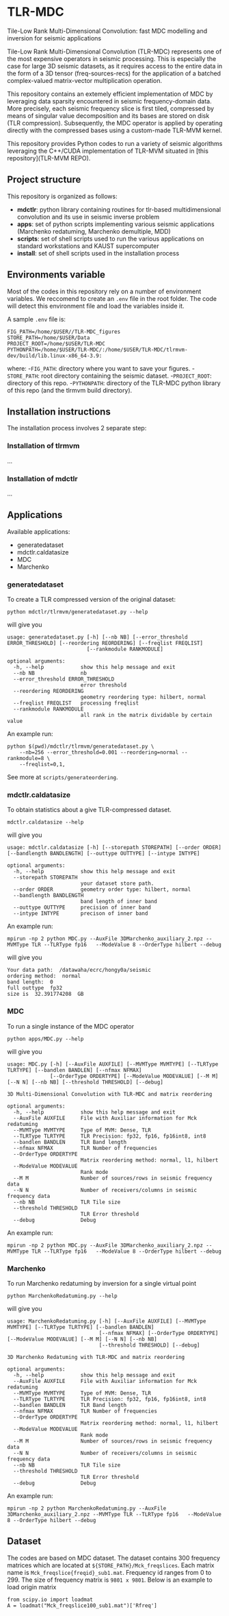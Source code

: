 # TLR-MDC 
Tile-Low Rank Multi-Dimensional Convolution: fast MDC modelling and inversion for seismic applications

Tile-Low Rank Multi-Dimensional Convolution (TLR-MDC) represents one of the most expensive operators in seismic processing. 
This is especially the case for large 3D seismic datasets, as it requires access to the entire data in the form of a 3D tensor 
(freq-sources-recs) for the application of a batched complex-valued matrix-vector multiplication operation.

This repository contains an extemely efficient implementation of MDC by leveraging data sparsity encountered in seismic 
frequency-domain data. More precisely, each seismic frequency slice is first tiled, compressed by means of singular value 
decomposition and its bases are stored on disk (TLR compression). Subsequently,  the MDC operator is applied by operating 
directly with the compressed bases using a custom-made TLR-MVM kernel.

This repository provides Python codes to run a variety of seismic algorithms leveraging the C++/CUDA implementation of TLR-MVM 
situated in [this repository](TLR-MVM REPO).

## Project structure
This repository is organized as follows:

- **mdctlr**: python library containing routines for tlr-based multidimensional convolution and its use in seismic inverse problem
- **apps**: set of python scripts implementing various seismic applications (Marchenko redatuming, Marchenko demultiple, MDD)
- **scripts**: set of shell scripts used to run the various applications on standard workstations and KAUST supercomputer
- **install**: set of shell scripts used in the installation process

## Environments variable

Most of the codes in this repository rely on a number of environment variables. We reccomend to create an `.env` file in the 
root folder. The code will detect this environment file and load the variables inside it.

A sample `.env` file is:

```
FIG_PATH=/home/$USER//TLR-MDC_figures
STORE_PATH=/home/$USER/Data
PROJECT_ROOT=/home/$USER/TLR-MDC
PYTHONPATH=/home/$USER/TLR-MDC/:/home/$USER/TLR-MDC/tlrmvm-dev/build/lib.linux-x86_64-3.9:
```

where:
-`FIG_PATH`: directory where you want to save your figures.
-`STORE_PATH`: root directory containing the seismic dataset.
-`PROJECT_ROOT`: directory of this repo.
-`PYTHONPATH`: directory of the TLR-MDC python library of this repo (and the tlrmvm build directory).


## Installation instructions

The installation process involves 2 separate step:

### Installation of tlrmvm

...

### Installation of mdctlr

...

## Applications

Available applications:

- generatedataset
- mdctlr.caldatasize 
- MDC
- Marchenko

### generatedataset
To create a TLR compressed version of the original dataset:

```
python mdctlr/tlrmvm/generatedataset.py --help
```

will give you

```
usage: generatedataset.py [-h] [--nb NB] [--error_threshold ERROR_THRESHOLD] [--reordering REORDERING] [--freqlist FREQLIST]
                          [--rankmodule RANKMODULE]

optional arguments:
  -h, --help            show this help message and exit
  --nb NB               nb
  --error_threshold ERROR_THRESHOLD
                        error threshold
  --reordering REORDERING
                        geometry reordering type: hilbert, normal
  --freqlist FREQLIST   processing freqlist
  --rankmodule RANKMODULE
                        all rank in the matrix dividable by certain value

```

An example run:
```
python $(pwd)/mdctlr/tlrmvm/generatedataset.py \
    --nb=256 --error_threshold=0.001 --reordering=normal --rankmodule=8 \
    --freqlist=0,1,
```

See more at `scripts/generateordering`.


### mdctlr.caldatasize 
To obtain statistics about a give TLR-compressed dataset. 
```
mdctlr.caldatasize --help
```

will give you

```
usage: mdctlr.caldatasize [-h] [--storepath STOREPATH] [--order ORDER] [--bandlength BANDLENGTH] [--outtype OUTTYPE] [--intype INTYPE]

optional arguments:
  -h, --help            show this help message and exit
  --storepath STOREPATH
                        your dataset store path.
  --order ORDER         geometry order type: hilbert, normal
  --bandlength BANDLENGTH
                        band length of inner band
  --outtype OUTTYPE     precision of inner band
  --intype INTYPE       precison of inner band
```

An example run:
```
mpirun -np 2 python MDC.py --AuxFile 3DMarchenko_auxiliary_2.npz --MVMType TLR --TLRType fp16   --ModeValue 8 --OrderType hilbert --debug
```
will give you 
```
Your data path:  /datawaha/ecrc/hongy0a/seismic
ordering method:  normal
band length:  0
full outtype  fp32
size is  32.391774208  GB
```

### MDC
To run a single instance of the MDC operator
```
python apps/MDC.py --help
```

will give you

```
usage: MDC.py [-h] [--AuxFile AUXFILE] [--MVMType MVMTYPE] [--TLRType TLRTYPE] [--bandlen BANDLEN] [--nfmax NFMAX]
              [--OrderType ORDERTYPE] [--ModeValue MODEVALUE] [--M M] [--N N] [--nb NB] [--threshold THRESHOLD] [--debug]

3D Multi-Dimensional Convolution with TLR-MDC and matrix reordering

optional arguments:
  -h, --help            show this help message and exit
  --AuxFile AUXFILE     File with Auxiliar information for Mck redatuming
  --MVMType MVMTYPE     Type of MVM: Dense, TLR
  --TLRType TLRTYPE     TLR Precision: fp32, fp16, fp16int8, int8
  --bandlen BANDLEN     TLR Band length
  --nfmax NFMAX         TLR Number of frequencies
  --OrderType ORDERTYPE
                        Matrix reordering method: normal, l1, hilbert
  --ModeValue MODEVALUE
                        Rank mode
  --M M                 Number of sources/rows in seismic frequency data
  --N N                 Number of receivers/columns in seismic frequency data
  --nb NB               TLR Tile size
  --threshold THRESHOLD
                        TLR Error threshold
  --debug               Debug
```

An example run:
```
mpirun -np 2 python MDC.py --AuxFile 3DMarchenko_auxiliary_2.npz --MVMType TLR --TLRType fp16   --ModeValue 8 --OrderType hilbert --debug
```

### Marchenko
To run Marchenko redatuming by inversion for a single virtual point
```
python MarchenkoRedatuming.py --help
```

will give you

```
usage: MarchenkoRedatuming.py [-h] [--AuxFile AUXFILE] [--MVMType MVMTYPE] [--TLRType TLRTYPE] [--bandlen BANDLEN]
                              [--nfmax NFMAX] [--OrderType ORDERTYPE] [--ModeValue MODEVALUE] [--M M] [--N N] [--nb NB]
                              [--threshold THRESHOLD] [--debug]

3D Marchenko Redatuming with TLR-MDC and matrix reordering

optional arguments:
  -h, --help            show this help message and exit
  --AuxFile AUXFILE     File with Auxiliar information for Mck redatuming
  --MVMType MVMTYPE     Type of MVM: Dense, TLR
  --TLRType TLRTYPE     TLR Precision: fp32, fp16, fp16int8, int8
  --bandlen BANDLEN     TLR Band length
  --nfmax NFMAX         TLR Number of frequencies
  --OrderType ORDERTYPE
                        Matrix reordering method: normal, l1, hilbert
  --ModeValue MODEVALUE
                        Rank mode
  --M M                 Number of sources/rows in seismic frequency data
  --N N                 Number of receivers/columns in seismic frequency data
  --nb NB               TLR Tile size
  --threshold THRESHOLD
                        TLR Error threshold
  --debug               Debug
```

An example run:
```
mpirun -np 2 python MarchenkoRedatuming.py --AuxFile 3DMarchenko_auxiliary_2.npz --MVMType TLR --TLRType fp16   --ModeValue 8 --OrderType hilbert --debug
```

## Dataset

The codes are based on MDC dataset. The dataset contains 300 frequency matrices which are located at `${STORE_PATH}/Mck_freqslices`. Each matrix name is `Mck_freqslice{freqid}_sub1.mat`. Frequency id ranges from 0 to 299. The size of frequency matrix is `9801 x 9801`. Below is an example to load origin matrix 

```
from scipy.io import loadmat
A = loadmat("Mck_freqslice100_sub1.mat")['Rfreq']
```

